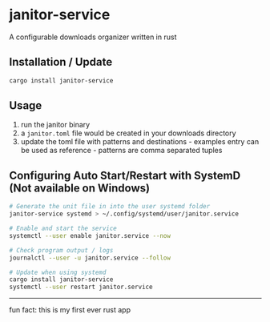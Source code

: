 # janitor-service

A configurable downloads organizer written in rust

## Installation / Update

```bash
cargo install janitor-service
```

## Usage

1. run the janitor binary
2. a `janitor.toml` file would be created in your downloads directory
3. update the toml file with patterns and destinations - examples entry can be used as reference - patterns are comma separated tuples

## Configuring Auto Start/Restart with SystemD (Not available on Windows)

```bash
# Generate the unit file in into the user systemd folder
janitor-service systemd > ~/.config/systemd/user/janitor.service

# Enable and start the service
systemctl --user enable janitor.service --now

# Check program output / logs
journalctl --user -u janitor.service --follow

# Update when using systemd
cargo install janitor-service
systemctl --user restart janitor.service
```

---
fun fact: this is my first ever rust app
